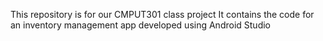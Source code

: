 This repository is for our CMPUT301 class project
It contains the code for an inventory management app developed using Android Studio
